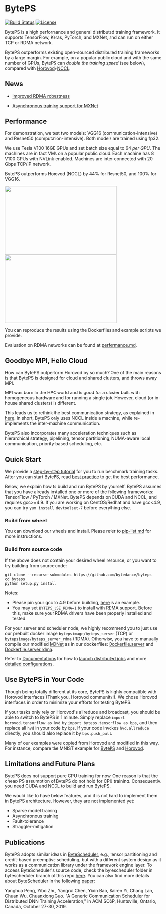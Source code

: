 # BytePS

[![Build Status](https://travis-ci.org/bytedance/byteps.svg?branch=master)](https://travis-ci.org/bytedance/byteps)
[![License](https://img.shields.io/badge/License-Apache%202.0-blue.svg)](https://opensource.org/licenses/Apache-2.0)

BytePS is a high performance and general distributed training framework. It supports TensorFlow, Keras, PyTorch, and MXNet, and can run on either TCP or RDMA network.

BytePS outperforms existing open-sourced distributed training frameworks by a large margin. For example, on a popular public cloud and with the same number of GPUs, BytePS can *double the training speed* (see below), compared with [Horovod](https://github.com/horovod/horovod)+[NCCL](https://github.com/NVIDIA/nccl).

## News

- [Improved RDMA robustness](https://github.com/bytedance/byteps/pull/91)

- [Asynchronous training support for MXNet](https://github.com/bytedance/byteps/pull/114)

## Performance

For demonstration, we test two models: VGG16 (communication-intensive) and Resnet50 (computation-intensive). Both models are trained using fp32.

We use Tesla V100 16GB GPUs and set batch size equal to 64 *per GPU*. The machines are in fact VMs on a popular public cloud. Each machine has 8 V100 GPUs with NVLink-enabled. Machines are inter-connected with 20 Gbps TCP/IP network.

BytePS outperforms Horovod (NCCL) by 44% for Resnet50, and 100% for VGG16.

<img src="/docs/images/perf_tcp_vgg16.png" width="360" height="220"><img src="/docs/images/perf_tcp_resnet50.png" width="360" height="220">

You can reproduce the results using the Dockerfiles and example scripts we provide.

Evaluation on RDMA networks can be found at [performance.md](docs/performance.md).

## Goodbye MPI, Hello Cloud

How can BytePS outperform Horovod by so much? One of the main reasons is that BytePS is designed for cloud and shared clusters, and throws away MPI.

MPI was born in the HPC world and is good for a cluster built with homogeneous hardware and for running a single job. However, cloud (or in-house shared clusters) is different.

This leads us to rethink the best communication strategy, as explained in [here](docs/rationale.md). In short, BytePS only uses NCCL inside a machine, while re-implements the inter-machine communication.

BytePS also incorporates many acceleration techniques such as hierarchical strategy, pipelining, tensor partitioning, NUMA-aware local communication, priority-based scheduling, etc.

## Quick Start

We provide a [step-by-step tutorial](docs/step-by-step-tutorial.md) for you to run benchmark training tasks. After you can start BytePS, read [best practice](docs/best-practice.md) to get the best performance.

Below, we explain how to build and run BytePS by yourself. BytePS assumes that you have already installed one or more of the following frameworks: TensorFlow / PyTorch / MXNet. BytePS depends on CUDA and NCCL, and requires gcc>=4.9. If you are working on CentOS/Redhat and have gcc<4.9, you can try `yum install devtoolset-7` before everything else.


### Build from wheel 

You can download our wheels and install. Please refer to [pip-list.md](docs/pip-list.md) for more instructions.

### Build from source code

If the above does not contain your desired wheel resource, or you want to try building from source code: 

```
git clone --recurse-submodules https://github.com/bytedance/byteps
cd byteps
python setup.py install
```

Notes:
- Please pin your gcc to 4.9 before building, [here](https://github.com/bytedance/byteps/blob/master/docker/Dockerfile.worker.pytorch.cu100#L123-L131) is an example.
- You may set `BYTEPS_USE_RDMA=1` to install with RDMA support. Before this, make sure your RDMA drivers have been properly installed and tested.


For your server and scheduler node, we highly recommend you to just use our prebuilt docker image `bytepsimage/byteps_server` (TCP) or `bytepsimage/byteps_server_rdma` (RDMA). Otherwise, you have to manually compile our modified [MXNet](https://github.com/bytedance/incubator-mxnet) as in our dockerfiles: [Dockerfile.server](docker/Dockerfile.server) and [Dockerfile.server.rdma](docker/Dockerfile.server.rdma). 

Refer to [Documentations](docs) for how to [launch distributed jobs](docs/running.md) and more [detailed configurations](docs/env.md).

## Use BytePS in Your Code

Though being totally different at its core, BytePS is highly compatible with Horovod interfaces (Thank you, Horovod community!). We chose Horovod interfaces in order to minimize your efforts for testing BytePS.

If your tasks only rely on Horovod's allreduce and broadcast, you should be able to switch to BytePS in 1 minute. Simply replace `import horovod.tensorflow as hvd` by `import byteps.tensorflow as bps`, and then replace all `hvd` in your code by `bps`. If your code invokes `hvd.allreduce` directly, you should also replace it by `bps.push_pull`.

Many of our examples were copied from Horovod and modified in this way. For instance, compare the MNIST example for [BytePS](https://github.com/bytedance/byteps/blob/master/example/tensorflow/tensorflow_mnist.py) and [Horovod](https://github.com/horovod/horovod/blob/master/examples/tensorflow_mnist.py).

## Limitations and Future Plans
BytePS does not support pure CPU training for now. One reason is that the [cheap PS assumption](docs/rationale.md) of BytePS do not hold for CPU training. Consequently, you need CUDA and NCCL to build and run BytePS.

We would like to have below features, and it is not hard to implement them in BytePS architecture. However, they are not implemented yet:
* Sparse model training
* Asynchronous training
* Fault-tolerance
* Straggler-mitigation

## Publications
BytePS adopts similar ideas in [ByteScheduler](https://github.com/bytedance/byteps/tree/bytescheduler/bytescheduler), e.g., tensor partitioning and credit-based preemptive scheduling, but with a different system design as it works as a communication library under the framework engine layer. To access ByteScheduler's source code, check the bytescheduler folder in bytescheduler branch of this repo [here](https://github.com/bytedance/byteps/tree/bytescheduler/bytescheduler). You can also find more details about ByteScheduler in the following [paper](https://i.cs.hku.hk/~cwu/papers/yhpeng-sosp19.pdf):

Yanghua Peng, Yibo Zhu, Yangrui Chen, Yixin Bao, Bairen Yi, Chang Lan, Chuan Wu, Chuanxiong Guo. "A Generic Communication Scheduler for Distributed DNN Training Acceleration," in ACM SOSP, Huntsville, Ontario, Canada, October 27-30, 2019.
